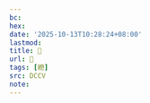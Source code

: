 ```yaml
---
bc:
hex:
date: '2025-10-13T10:28:24+08:00'
lastmod:
title: 􄬚
url: 􄬚
tags: [纞]
src: DCCV
note:
---
```


